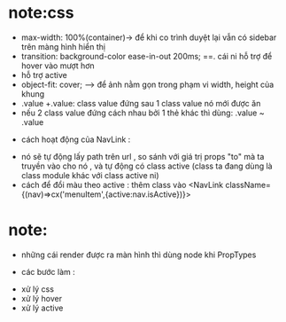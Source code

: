 # note:css

-   max-width: 100%(container)-> để khi co trình duyệt lại vẫn có sidebar trên màng hình hiển thị
-   transition: background-color ease-in-out 200ms; ==. cái ni hỗ trợ để hover vào mượt hơn
-   <NavLink> hỗ trợ active
-   object-fit: cover; --> để ảnh nằm gọn trong phạm vi width, height của khung
- .value +.value: class value đứng sau 1 class value nó mới được ăn
- nếu 2 class value đứng cách nhau bởi 1 thẻ khác thì dùng: .value ~ .value 

*   cách hoạt động của NavLink :

-   nó sẽ tự động lấy path trên url , so sánh với giá trị props "to" mà ta truyền vào cho nó , và tự động có class active (class ta đang dùng là class module khác với class active ni)
-   cách để đổi màu theo active : thêm class vào <NavLink className={(nav)=>cx('menuItem',{active:nav.isActive})}>

# note:

-   những cái render được ra màn hình thì dùng node khi PropTypes

*   các bước làm :

-   xử lý css
-   xử lý hover
-   xử lý active
